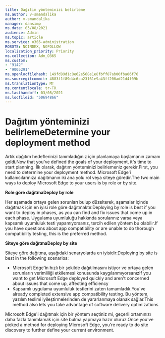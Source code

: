 ```yaml
---
title: Dağıtım yönteminizi belirleme
ms.author: v-smandalika
author: v-smandalika
manager: dansimp
ms.date: 03/08/2021
audience: Admin
ms.topic: article
ms.service: o365-administration
ROBOTS: NOINDEX, NOFOLLOW
localization_priority: Priority
ms.collection: Adm_O365
ms.custom:
- "9142"
- "9005291"
ms.openlocfilehash: 149fd99d1c8e62e568e1e8fbff87ab00fba86f76
ms.sourcegitcommit: 4883f1f89d4c6ca23161e9a43ff206ad21d4f09b
ms.translationtype: MT
ms.contentlocale: tr-TR
ms.lasthandoff: 03/08/2021
ms.locfileid: "50694866"
---
```

# <a name="determine-your-deployment-method"></a><span data-ttu-id="dac22-102">Dağıtım yönteminizi belirleme</span><span class="sxs-lookup"><span data-stu-id="dac22-102">Determine your deployment method</span></span>

<span data-ttu-id="dac22-103">Artık dağıtım hedeflerinizi tanımladığınız için planlamaya başlamanın zamanı geldi.</span><span class="sxs-lookup"><span data-stu-id="dac22-103">Now that you've defined the goals of your deployment, it's time to start planning.</span></span> <span data-ttu-id="dac22-104">İlk olarak, dağıtım yönteminizi belirlemeniz gerekir.</span><span class="sxs-lookup"><span data-stu-id="dac22-104">First, you need to determine your deployment method.</span></span> <span data-ttu-id="dac22-105">Microsoft Edge'i kullanıcılarınıza dağıtmanın iki ana yolu rol veya siteye göredir.</span><span class="sxs-lookup"><span data-stu-id="dac22-105">The two main ways to deploy Microsoft Edge to your users is by role or by site.</span></span>

<span data-ttu-id="dac22-106">**Role göre dağıtma**</span><span class="sxs-lookup"><span data-stu-id="dac22-106">**Deploy by role**</span></span>

<span data-ttu-id="dac22-107">Her aşamada ortaya gelen sorunları bulup düzelterek, aşamalar içinde dağıtmak için en iyisi role göre dağıtmaktır.</span><span class="sxs-lookup"><span data-stu-id="dac22-107">Deploying by role is best if you want to deploy in phases, as you can find and fix issues that come up in each phase.</span></span> <span data-ttu-id="dac22-108">Uygulama uyumluluğu hakkında sorularınız varsa veya kapsamlı uyumluluk testi yapamıyorsanız, tercih edilen yöntem bu olabilir.</span><span class="sxs-lookup"><span data-stu-id="dac22-108">If you have questions about app compatibility or are unable to do thorough compatibility testing, this is the preferred method.</span></span>

<span data-ttu-id="dac22-109">**Siteye göre dağıtma**</span><span class="sxs-lookup"><span data-stu-id="dac22-109">**Deploy by site**</span></span>

<span data-ttu-id="dac22-110">Siteye göre dağıtma, aşağıdaki senaryolarda en iyisidir:</span><span class="sxs-lookup"><span data-stu-id="dac22-110">Deploying by site is best in the following scenarios:</span></span>
- <span data-ttu-id="dac22-111">Microsoft Edge'in hızlı bir şekilde dağıtılmasını istiyor ve ortaya gelen sorunların verimliliği etkilemesi konusunda kaygılanmıyorsanız</span><span class="sxs-lookup"><span data-stu-id="dac22-111">If you want to get Microsoft Edge deployed quickly and aren't concerned about issues that come up, affecting efficiency</span></span>
- <span data-ttu-id="dac22-112">Kapsamlı uygulama uyumluluk testlerini zaten tamamladık.</span><span class="sxs-lookup"><span data-stu-id="dac22-112">You've already completed extensive app compatibility testing.</span></span> <span data-ttu-id="dac22-113">Bu yöntem, yazılım teslimi iyileştirmelerinden de yararlanmaya olanak sağlar.</span><span class="sxs-lookup"><span data-stu-id="dac22-113">This method also lets you take advantage of software delivery optimizations.</span></span>

<span data-ttu-id="dac22-114">Microsoft Edge'i dağıtmak için bir yöntem seçtiniz mi, geçerli ortamınızı daha fazla tanımlamak için site bulma yapmaya hazır oluruz.</span><span class="sxs-lookup"><span data-stu-id="dac22-114">Once you've picked a method for deploying Microsoft Edge, you're ready to do site discovery to further define your current environment.</span></span>
